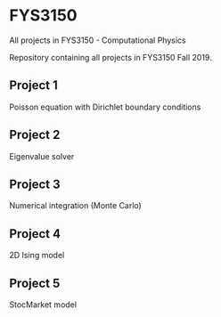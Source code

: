 # FYS3150
All projects in FYS3150 - Computational Physics


Repository containing all projects in FYS3150 Fall 2019.

## Project 1 
Poisson equation with Dirichlet boundary conditions

## Project 2
Eigenvalue solver

## Project 3
Numerical integration (Monte Carlo)

## Project 4
2D Ising model

## Project 5
StocMarket model
